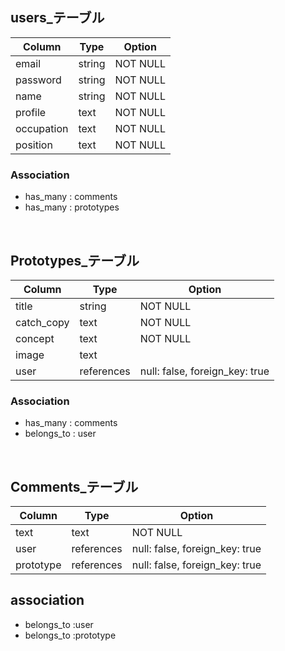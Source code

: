 ## users_テーブル

| Column | Type | Option |       
|--|--|--|
| email| string| NOT NULL|
| password| string| NOT NULL|
| name| string| NOT NULL|
| profile| text| NOT NULL|
| occupation| text|NOT NULL|
| position| text| NOT NULL|

### Association
- has_many : comments
- has_many : prototypes

<br>

## Prototypes_テーブル
| Column | Type | Option |       
|--|--|--|
| title| string| NOT NULL|
| catch_copy| text| NOT NULL|
| concept| text| NOT NULL|
| image| text||
| user| references| null: false, foreign_key: true|

### Association
- has_many : comments
- belongs_to : user
<br>

## Comments_テーブル
| Column | Type | Option |       
|--|--|--|
|text| text| NOT NULL|
| user| references| null: false, foreign_key: true|
| prototype| references| null: false, foreign_key: true|
## association
- belongs_to :user
- belongs_to :prototype



